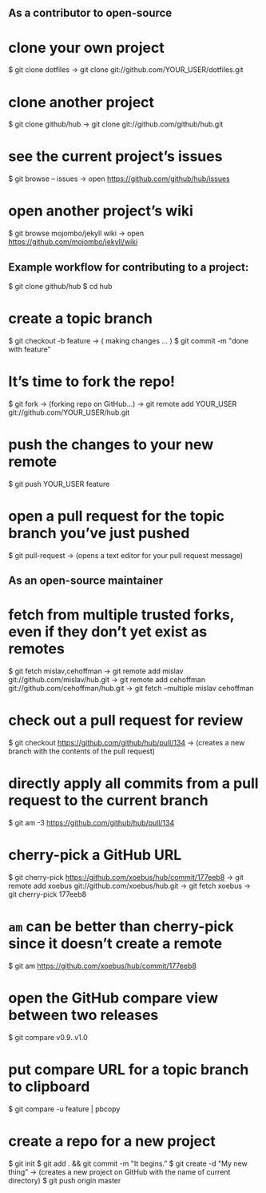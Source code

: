 As a contributor to open-source
-------------------------------

clone your own project
======================

$ git clone dotfiles → git clone git://github.com/YOUR\_USER/dotfiles.git

clone another project
=====================

$ git clone github/hub → git clone git://github.com/github/hub.git

see the current project’s issues
================================

$ git browse – issues → open https://github.com/github/hub/issues

open another project’s wiki
===========================

$ git browse mojombo/jekyll wiki → open https://github.com/mojombo/jekyll/wiki

Example workflow for contributing to a project:
-----------------------------------------------

$ git clone github/hub $ cd hub

create a topic branch
=====================

$ git checkout -b feature → ( making changes … ) $ git commit -m "done with feature”

It’s time to fork the repo!
===========================

$ git fork → (forking repo on GitHub…) → git remote add YOUR\_USER git://github.com/YOUR\_USER/hub.git

push the changes to your new remote
===================================

$ git push YOUR\_USER feature

open a pull request for the topic branch you’ve just pushed
===========================================================

$ git pull-request → (opens a text editor for your pull request message)

As an open-source maintainer
----------------------------

fetch from multiple trusted forks, even if they don’t yet exist as remotes
==========================================================================

$ git fetch mislav,cehoffman → git remote add mislav git://github.com/mislav/hub.git → git remote add cehoffman git://github.com/cehoffman/hub.git → git fetch –multiple mislav cehoffman

check out a pull request for review
===================================

$ git checkout https://github.com/github/hub/pull/134 → (creates a new branch with the contents of the pull request)

directly apply all commits from a pull request to the current branch
====================================================================

$ git am -3 https://github.com/github/hub/pull/134

cherry-pick a GitHub URL
========================

$ git cherry-pick https://github.com/xoebus/hub/commit/177eeb8 → git remote add xoebus git://github.com/xoebus/hub.git → git fetch xoebus → git cherry-pick 177eeb8

`am` can be better than cherry-pick since it doesn’t create a remote
====================================================================

$ git am https://github.com/xoebus/hub/commit/177eeb8

open the GitHub compare view between two releases
=================================================

$ git compare v0.9..v1.0

put compare URL for a topic branch to clipboard
===============================================

$ git compare -u feature | pbcopy

create a repo for a new project
===============================

$ git init $ git add . && git commit -m "It begins.” $ git create -d "My new thing” → (creates a new project on GitHub with the name of current directory) $ git push origin master
